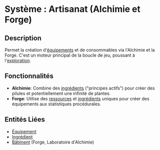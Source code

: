 # Système : Artisanat (Alchimie et Forge)

## Description
Permet la création d'[équipements](../Entities/Equipment.md) et de consommables via l'Alchimie et la Forge. C'est un moteur principal de la boucle de jeu, poussant à l'[exploration](../Systems/Exploration.md).

## Fonctionnalités
- **Alchimie**: Combine des [ingrédients](../Entities/Ingredient.md) ("principes actifs") pour créer des pilules et potentiellement une infinité de plantes.
- **Forge**: Utilise des [ressources](../Entities/Resource.md) et [ingrédients](../Entities/Ingredient.md) uniques pour créer des équipements aux statistiques procédurales.

## Entités Liées
- [Équipement](../Entities/Equipment.md)
- [Ingrédient](../Entities/Ingredient.md)
- [Bâtiment](../Entities/Building.md) (Forge, Laboratoire d'Alchimie)